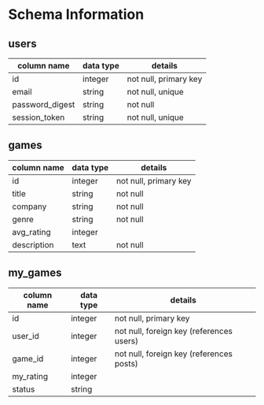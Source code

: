 # Schema Information

## users
column name     | data type | details
----------------|-----------|-----------------------
id              | integer   | not null, primary key
email           | string    | not null, unique
password_digest | string    | not null
session_token   | string    | not null, unique

## games
column name     | data type | details
----------------|-----------|-----------------------
id              | integer   | not null, primary key
title           | string    | not null
company         | string    | not null
genre           | string    | not null
avg_rating      | integer   |
description     | text      | not null

## my_games
column name     | data type | details
----------------|-----------|-----------------------
id              | integer   | not null, primary key
user_id         | integer   | not null, foreign key (references users)
game_id         | integer   | not null, foreign key (references posts)
my_rating       | integer   |
status          | string    |

<!-- unique index combining user_id and game_id -->










#
